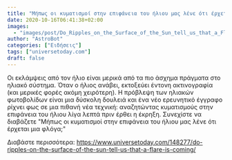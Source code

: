 ```yaml
---
title: "Μήπως οι κυματισμοί στην επιφάνεια του ήλιου μας λένε ότι έρχεται μια φλόγα;"
date: 2020-10-16T06:41:38+02:00
images:
  - "images/post/Do_Ripples_on_the_Surface_of_the_Sun_tell_us_that_a_Flare_is_Coming_.jpg"
author: "AstroBot"
categories: ["Ειδήσεις"]
tags: ["universetoday.com"]
draft: false
---
```


Οι εκλάμψεις από τον ήλιο είναι μερικά από τα πιο άσχημα πράγματα στο ηλιακό σύστημα. Όταν ο ήλιος ανάβει, εκτοξεύει έντονη ακτινογραφία (και μερικές φορές ακόμη χειρότερη). Η πρόβλεψη των ηλιακών φωτοβολίδων είναι μια δύσκολη δουλειά και ένα νέο ερευνητικό έγγραφο ρίχνει φως σε μια πιθανή νέα τεχνική: αναζητώντας κυματισμούς στην επιφάνεια του ήλιου λίγα λεπτά πριν έρθει η έκρηξη. Συνεχίστε να διαβάζετε &quot;Μήπως οι κυματισμοί στην επιφάνεια του ήλιου μας λένε ότι έρχεται μια φλόγα;&quot;

Διαβάστε περισσότερα: https://www.universetoday.com/148277/do-ripples-on-the-surface-of-the-sun-tell-us-that-a-flare-is-coming/
